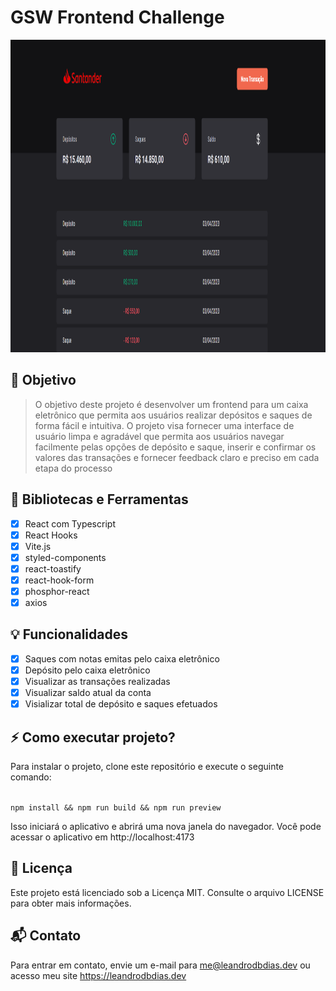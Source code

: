 # GSW Frontend Challenge

<p align="center">
  <img src="src/assets/application-example.png" alt="texto alternativo" width="1100" height="500" />
</p>

## :dart: Objetivo

> O objetivo deste projeto é desenvolver um frontend para um caixa eletrônico que permita aos usuários realizar depósitos e saques de forma fácil e intuitiva. O projeto visa fornecer uma interface de usuário limpa e agradável que permita aos usuários navegar facilmente pelas opções de depósito e saque, inserir e confirmar os valores das transações e fornecer feedback claro e preciso em cada etapa do processo

## :hammer: Bibliotecas e Ferramentas

- [x] React com Typescript
- [x] React Hooks
- [x] Vite.js
- [x] styled-components
- [x] react-toastify
- [x] react-hook-form
- [x] phosphor-react
- [x] axios

## :bulb: Funcionalidades

- [x] Saques com notas emitas pelo caixa eletrônico
- [x] Depósito pelo caixa eletrônico
- [x] Visualizar as transações realizadas
- [x] Visualizar saldo atual da conta
- [x] Visializar total de depósito e saques efetuados

## :zap: Como executar projeto?

Para instalar o projeto, clone este repositório e execute o seguinte comando:

<code>
npm install && npm run build && npm run preview
</code>

Isso iniciará o aplicativo e abrirá uma nova janela do navegador. Você pode acessar o aplicativo em http://localhost:4173

## :key: Licença

Este projeto está licenciado sob a Licença MIT. Consulte o arquivo LICENSE para obter mais informações.

## :mailbox_with_mail: Contato

Para entrar em contato, envie um e-mail para <me@leandrodbdias.dev> ou acesso meu site <https://leandrodbdias.dev>
